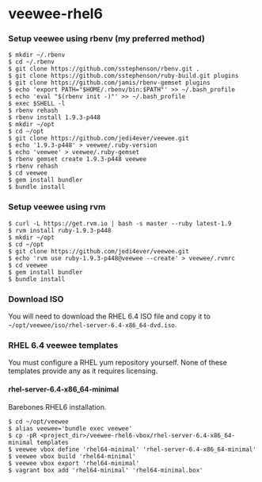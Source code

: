 veewee-rhel6
=================

### Setup veewee using rbenv (my preferred method)
```
$ mkdir ~/.rbenv
$ cd ~/.rbenv
$ git clone https://github.com/sstephenson/rbenv.git .
$ git clone https://github.com/sstephenson/ruby-build.git plugins
$ git clone https://github.com/jamis/rbenv-gemset plugins
$ echo 'export PATH="$HOME/.rbenv/bin:$PATH"' >> ~/.bash_profile
$ echo 'eval "$(rbenv init -)"' >> ~/.bash_profile
$ exec $SHELL -l
$ rbenv rehash
$ rbenv install 1.9.3-p448
$ mkdir ~/opt
$ cd ~/opt
$ git clone https://github.com/jedi4ever/veewee.git
$ echo '1.9.3-p448' > veewee/.ruby-version
$ echo 'veewee' > veewee/.ruby-gemset
$ rbenv gemset create 1.9.3-p448 veewee
$ rbenv rehash
$ cd veewee
$ gem install bundler
$ bundle install
```

### Setup veewee using rvm
```
$ curl -L https://get.rvm.io | bash -s master --ruby latest-1.9
$ rvm install ruby-1.9.3-p448
$ mkdir ~/opt
$ cd ~/opt
$ git clone https://github.com/jedi4ever/veewee.git
$ echo 'rvm use ruby-1.9.3-p448@veewee --create' > veewee/.rvmrc
$ cd veewee
$ gem install bundler
$ bundle install
```

### Download ISO
You will need to download the RHEL 6.4 ISO file and copy it to `~/opt/veewee/iso/rhel-server-6.4-x86_64-dvd.iso`.

### RHEL 6.4 veewee templates
You must configure a RHEL yum repository yourself. None of these templates provide any as it requires licensing.

#### rhel-server-6.4-x86_64-minimal
Barebones RHEL6 installation.
```
$ cd ~/opt/veewee
$ alias veewee='bundle exec veewee'
$ cp -pR <project_dir>/veewee-rhel6-vbox/rhel-server-6.4-x86_64-minimal templates
$ veewee vbox define 'rhel64-minimal' 'rhel-server-6.4-x86_64-minimal'
$ veewee vbox build 'rhel64-minimal'
$ veewee vbox export 'rhel64-minimal'
$ vagrant box add 'rhel64-minimal' 'rhel64-minimal.box'
```
